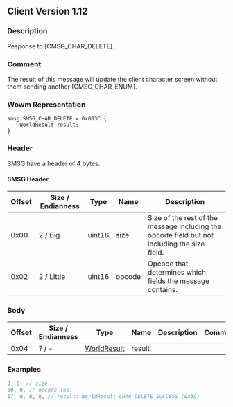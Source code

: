 ## Client Version 1.12

### Description

Response to [CMSG_CHAR_DELETE].

### Comment

The result of this message will update the client character screen without them sending another [CMSG_CHAR_ENUM].

### Wowm Representation
```rust,ignore
smsg SMSG_CHAR_DELETE = 0x003C {
    WorldResult result;
}
```
### Header
SMSG have a header of 4 bytes.

#### SMSG Header
| Offset | Size / Endianness | Type   | Name   | Description |
| ------ | ----------------- | ------ | ------ | ----------- |
| 0x00   | 2 / Big           | uint16 | size   | Size of the rest of the message including the opcode field but not including the size field.|
| 0x02   | 2 / Little        | uint16 | opcode | Opcode that determines which fields the message contains.|
### Body
| Offset | Size / Endianness | Type | Name | Description | Comment |
| ------ | ----------------- | ---- | ---- | ----------- | ------- |
| 0x04 | ? / - | [WorldResult](worldresult.md) | result |  |  |
### Examples
```c
0, 6, // size
60, 0, // opcode (60)
57, 0, 0, 0, // result: WorldResult CHAR_DELETE_SUCCESS (0x39)
```
